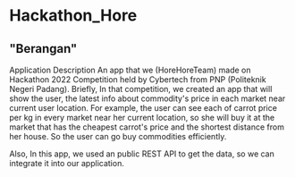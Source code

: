 # Hackathon_Hore

"Berangan"
--
Application Description
An app that we (HoreHoreTeam) made on Hackathon 2022 Competition held by Cybertech from PNP (Politeknik Negeri Padang). Briefly, In that competition, we created an app that will show the user, the latest info about commodity's price in each market near current user location. For example, the user can see each of carrot price per kg in every market near her current location, so she will buy it at the market that has the cheapest carrot's price and the shortest distance from her house. So the user can go buy commodities efficiently.

Also, In this app, we used an public REST API to get the data, so we can integrate it into our application.

